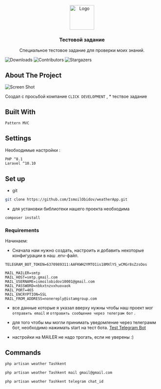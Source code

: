 <br/>
<p align="center">
  <a href="https://github.com/IsmoilObidov/weatherApp">
    <img src="https://cdn2.iconfinder.com/data/icons/weather-flat-14/64/weather03-1024.png" alt="Logo" width="80" height="80">
  </a>

  <h3 align="center">Тестовой задание</h3>

  <p align="center">
    Специальное тестовое задание для проверки моих знаний.
  </p>
</p>

![Downloads](https://img.shields.io/github/downloads/IsmoilObidov/weatherApp/total) ![Contributors](https://img.shields.io/github/contributors/IsmoilObidov/weatherApp?color=dark-green) ![Stargazers](https://img.shields.io/github/stars/IsmoilObidov/weatherApp?style=social) 

## About The Project

![Screen Shot](https://icon-library.com/images/weather-icon-gif/weather-icon-gif-15.jpg)

Создал с просьбой компание ``CLICK DEVELOPMENT`` , * тествое задание

## Built With

```sh
Pattern MVC
```

## Settings

Необходимые настройки :
```sh
PHP ^8.1
Laravel ^10.10
```

## Set up

* git 

```sh
git clone https://github.com/IsmoilObidov/weatherApp.git
```

* для установки библиотеки нашего проекта необходима 
```sh
composer install
```


### Requirements

Начинаем:

* Сначала нам нужно создать, настроить и добавить некоторые конфигурации в наш .env-файл.

```JS
TELEGRAM_BOT_TOKEN=6370989311:AAFKWH2YMTO1is18MXlYS_wCMGr8sZzsOos

MAIL_MAILER=smtp
MAIL_HOST=smtp.gmail.com
MAIL_USERNAME=ismoilobidov10001@gmail.com
MAIL_PASSWORD=nbkxtnzvxhuovaok
MAIL_PORT=465
MAIL_ENCRYPTION=SSL
MAIL_FROM_ADDRESS=nonereply@istamgroup.com
```

* все данные которые я указал вверху нужны чтобы наш проект мог `отправить email`  и  `отправить сообщение через телеграм бот` .

* для того чтобы мы могли принимать уведомление через телеграмм бот, необходимо нажимать start на тест бота. 
[Test Telegram Bot](https://t.me/ExceptionHandlerABDbot)

* настройки на MAILER не надо трогать, если не уверены :)

## Commands

```sh
php artisan weather Tashkent
```

```sh
php artisan weather Tashkent mail gmail@gmail.com 
```

```sh
php artisan weather Tashkent telegram chat_id
```
